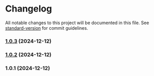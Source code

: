 # Changelog

All notable changes to this project will be documented in this file. See [standard-version](https://github.com/conventional-changelog/standard-version) for commit guidelines.

### [1.0.3](https://github.com/tfish-oh/vite-plugin-console-info/compare/v1.0.2...v1.0.3) (2024-12-12)

### [1.0.2](https://github.com/tfish-oh/vite-plugin-console-info/compare/v1.0.1...v1.0.2) (2024-12-12)

### 1.0.1 (2024-12-12)
